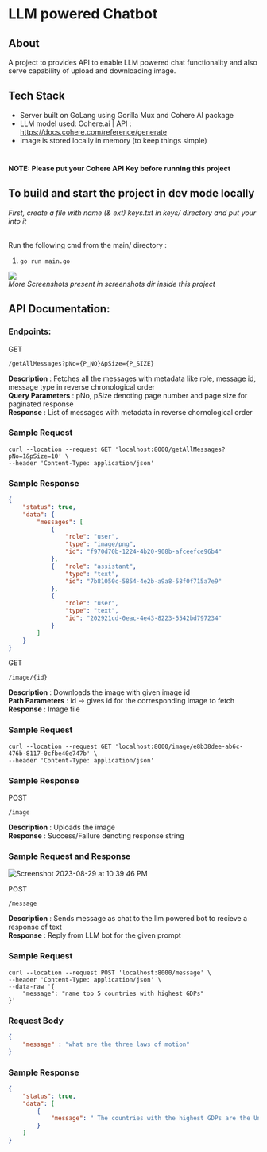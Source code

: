 # LLM powered Chatbot

## About

A project to provides API to enable LLM powered chat functionality and also serve capability of upload and downloading image.


## Tech Stack

- Server built on GoLang using Gorilla Mux and Cohere AI package
- LLM model used: Cohere.ai | API : https://docs.cohere.com/reference/generate
- Image is stored locally in memory (to keep things simple)

#
**NOTE: Please put your Cohere API Key before running this project**


## To build and start the project in dev mode locally
_First, create a file with name (& ext) keys.txt  in keys/ directory and put your <Cohere-api-key> into it_ <br><br>

Run the following cmd from the main/ directory : 

1. ```go run main.go```


![](/screeshots/preview.png)
<br>
_More Screenshots present in screenshots dir inside this project_

## API Documentation:

### Endpoints:

GET
```http request
/getAllMessages?pNo={P_NO}&pSize={P_SIZE}
```
**Description** : Fetches all the messages with metadata like role, message id, message type in reverse chronological order <br>
**Query Parameters** : pNo, pSize denoting page number and page size for paginated response <br>
**Response** : List of messages with metadata in reverse chornological order <br>  

### Sample Request
```shell script
curl --location --request GET 'localhost:8000/getAllMessages?pNo=1&pSize=10' \
--header 'Content-Type: application/json'
```

### Sample Response
```json
{
    "status": true,
    "data": {
        "messages": [
            {
                "role": "user",
                "type": "image/png",
                "id": "f970d70b-1224-4b20-908b-afceefce96b4"
            },
            {   "role": "assistant",
                "type": "text",
                "id": "7b81050c-5854-4e2b-a9a8-58f0f715a7e9"
            },
            {
                "role": "user",
                "type": "text",
                "id": "202921cd-0eac-4e43-8223-5542bd797234"
            }
        ]
    }
}
```

GET
```http request
/image/{id}
```
**Description** : Downloads the image with given image id  <br>
**Path Parameters** : id -> gives id for the corresponding image to fetch <br>
**Response** : Image file <br>  

### Sample Request
```shell script
curl --location --request GET 'localhost:8000/image/e8b38dee-ab6c-476b-8117-0cfbe40e747b' \
--header 'Content-Type: application/json'
```

### Sample Response


POST
```http request
/image
```
**Description** : Uploads the image <br>
**Response** : Success/Failure denoting response string <br>  

### Sample Request and Response
![Screenshot 2023-08-29 at 10 39 46 PM](https://github.com/avminus/image-chatbot/assets/35273797/82a3dda2-dd7c-43f8-b755-d9bb12898d93)

POST
```http request
/message
```
**Description** : Sends message as chat to the llm powered bot to recieve a response of text <br>
**Response** : Reply from LLM bot for the given prompt <br>  

### Sample Request
```shell script
curl --location --request POST 'localhost:8000/message' \
--header 'Content-Type: application/json' \
--data-raw '{
    "message": "name top 5 countries with highest GDPs"
}'

```
### Request Body
```json
{
    "message" : "what are the three laws of motion"
}
```

### Sample Response
```json
{
    "status": true,
    "data": [
        {
            "message": " The countries with the highest GDPs are the United States, China, India, Germany, and Japan. Here are some more countries with high GDPs:\n\n- Italy\n- Canada\n- Mexico\n- South Korea\n- Brazil\n\nThese countries have high GDPs because they have a large number of industries, high population, and high consumption."
        }
    ]
}
```
